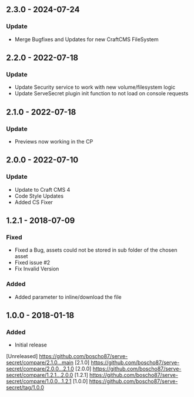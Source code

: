 
## 2.3.0 - 2024-07-24
### Update
- Merge Bugfixes and Updates for new CraftCMS FileSystem

## 2.2.0 - 2022-07-18
### Update
- Update Security service to work with new volume/filesystem logic
- Update ServeSecret plugin init function to not load on console requests

## 2.1.0 - 2022-07-18
### Update
- Previews now working in the CP

## 2.0.0 - 2022-07-10
### Update
- Update to Craft CMS 4
- Code Style Updates
- Added CS Fixer 

## 1.2.1 - 2018-07-09
### Fixed
- Fixed a Bug, assets could not be stored in sub folder of the chosen asset
- Fixed issue #2
- Fix Invalid Version

### Added
- Added parameter to inline/download the file

## 1.0.0 - 2018-01-18
### Added
- Initial release


[Unreleased] https://github.com/boscho87/serve-secret/compare/2.1.0...main
[2.1.0] https://github.com/boscho87/serve-secret/compare/2.0.0...2.1.0
[2.0.0] https://github.com/boscho87/serve-secret/compare/1.2.1...2.0.0
[1.2.1] https://github.com/boscho87/serve-secret/compare/1.0.0...1.2.1
[1.0.0] https://github.com/boscho87/serve-secret/tag/1.0.0
